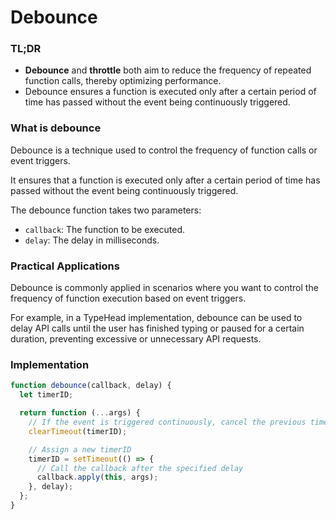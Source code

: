 # Debounce

### TL;DR

- **Debounce** and **throttle** both aim to reduce the frequency of repeated function calls, thereby optimizing performance.
- Debounce ensures a function is executed only after a certain period of time has passed without the event being continuously triggered.

### What is debounce

Debounce is a technique used to control the frequency of function calls or event triggers.

It ensures that a function is executed only after a certain period of time has passed without the event being continuously triggered.

The debounce function takes two parameters:

- `callback`: The function to be executed.
- `delay`: The delay in milliseconds.

### Practical Applications

Debounce is commonly applied in scenarios where you want to control the frequency of function execution based on event triggers.

For example, in a TypeHead implementation, debounce can be used to delay API calls until the user has finished typing or paused for a certain duration, preventing excessive or unnecessary API requests.

### Implementation

```jsx
function debounce(callback, delay) {
  let timerID;

  return function (...args) {
    // If the event is triggered continuously, cancel the previous timerID
    clearTimeout(timerID);

    // Assign a new timerID
    timerID = setTimeout(() => {
      // Call the callback after the specified delay
      callback.apply(this, args);
    }, delay);
  };
}
```

